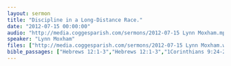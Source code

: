 ```yaml
---
layout: sermon
title: "Discipline in a Long-Distance Race."
date: "2012-07-15 00:00:00"
audio: "http://media.coggesparish.com/sermons/2012-07-15 Lynn Moxham.mp3"
speaker: "Lynn Moxham"
files: ["http://media.coggesparish.com/sermons/2012-07-15 Lynn Moxham.wmv"]
bible_passages: ["Hebrews 12:1-3","Hebrews 12:1-3","1Corinthians 9:24-25"]
---
```

